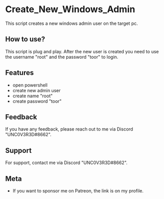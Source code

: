 
# Create_New_Windows_Admin

This script creates a new windows admin user on the target pc.




## How to use?

This script is plug and play. After the new user is created you need to use the username "root" and the password "toor" to login.




## Features

- open powershell
- create new admin user
- create name "root"
- create password "toor"




## Feedback

If you have any feedback, please reach out to me via Discord "UNC0V3R3D#8662".






## Support

For support, contact me via  Discord "UNC0V3R3D#8662".


## Meta


- If you want to sponsor me on Patreon, the link is on my profile.



